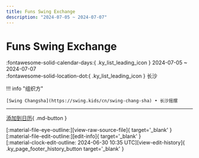 ```yaml
---
title: Funs Swing Exchange
description: "2024-07-05 ~ 2024-07-07"
---
```


# Funs Swing Exchange 

:fontawesome-solid-calendar-days:{ .ky_list_leading_icon } 2024-07-05 ~ 2024-07-07  
:fontawesome-solid-location-dot:{ .ky_list_leading_icon } 长沙  

!!! info "组织方"

    [Swing Changsha](https://swing.kids/cn/swing-chang-sha) • 长沙摇摆  

---

[添加到日历](https://swing.news/ics/zh-Hans/2024/cn/funs-swing-exchange-2024.ics){ .md-button }

<div class="ky_page_footer" markdown>
<div class="ky_page_footer_trailing" markdown="span">
[:material-file-eye-outline:][view-raw-source-file]{ target='_blank' }
[:material-file-edit-outline:][edit-info]{ target='_blank' }
</div>
<div class="ky_page_footer_leading" markdown="span">
[:material-clock-edit-outline: 2024-06-30 10:35 UTC][view-edit-history]{ .ky_page_footer_history_button target='_blank' }
</div>
</div>

[view-raw-source-file]: https://github.com/swingdance/events/blob/main/2024/cn/funs-swing-exchange-2024.json "查看原始源文件"
[edit-info]: https://github.com/swingdance/events/issues/new?assignees=&labels=update+event&projects=&template=03-update_entity.yml&title=%5B2024%2Fcn%5D%20Funs%20Swing%20Exchange&region=cn&year=2024&id=funs-swing-exchange-2024&name=Funs%20Swing%20Exchange&org_id=swing-chang-sha "编辑信息"

[view-edit-history]: https://github.com/swingdance/events/commits/main/2024/cn/funs-swing-exchange-2024.json "查看编辑历史"
